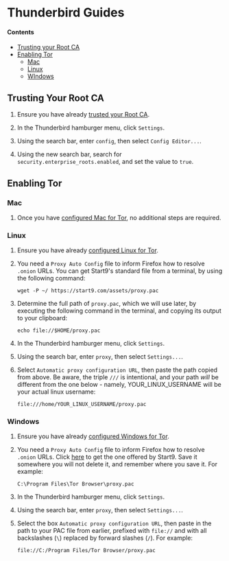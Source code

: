 # Thunderbird Guides

#### Contents

- [Trusting your Root CA](#trusting-your-root-ca)
- [Enabling Tor](#using-tor)
  - [Mac](#mac)
  - [Linux](#linux)
  - [WIndows](#windows)

## Trusting Your Root CA

1. Ensure you have already [trusted your Root CA](../../user-manual/trust-ca.md).

1. In the Thunderbird hamburger menu, click `Settings`.

1. Using the search bar, enter `config`, then select `Config Editor...`.

1. Using the new search bar, search for `security.enterprise_roots.enabled`, and set the value to `true`.

## Enabling Tor

### Mac

1. Once you have [configured Mac for Tor](../device-guides/mac/tor.md), no additional steps are required.

### Linux

1.  Ensure you have already [configured Linux for Tor](../device-guides/linux/tor.md).

1.  You need a `Proxy Auto Config` file to inform Firefox how to resolve `.onion` URLs. You can get Start9's standard file from a terminal, by using the following command:

        wget -P ~/ https://start9.com/assets/proxy.pac

1.  Determine the full path of `proxy.pac`, which we will use later, by executing the following command in the terminal, and copying its output to your clipboard:

        echo file://$HOME/proxy.pac

1.  In the Thunderbird hamburger menu, click `Settings`.

1.  Using the search bar, enter `proxy`, then select `Settings...`.

1.  Select `Automatic proxy configuration URL`, then paste the path copied from above. Be aware, the triple `///` is intentional, and your path _will_ be different from the one below - namely, YOUR_LINUX_USERNAME will be your actual linux username:

        file:///home/YOUR_LINUX_USERNAME/proxy.pac

### Windows

1.  Ensure you have already [configured Windows for Tor](../device-guides/windows/tor.md).

1.  You need a `Proxy Auto Config` file to inform Firefox how to resolve `.onion` URLs. Click <a href="https://start9.com/assets/proxy.pac" download>here</a> to get the one offered by Start9. Save it somewhere you will not delete it, and remember where you save it. For example:

        C:\Program Files\Tor Browser\proxy.pac

1.  In the Thunderbird hamburger menu, click `Settings`.

1.  Using the search bar, enter `proxy`, then select `Settings...`.

1.  Select the box `Automatic proxy configuration URL`, then paste in the path to your PAC file from earlier, prefixed with `file://` and with all backslashes (`\`) replaced by forward slashes (`/`). For example:

        file://C:/Program Files/Tor Browser/proxy.pac
